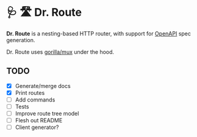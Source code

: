 # 🩺 🛣 Dr. Route

**Dr. Route** is a nesting-based HTTP router, with support for [OpenAPI](https://swagger.io/docs/specification/about/) 
spec generation. 

Dr. Route uses [gorilla/mux](http://www.gorillatoolkit.org/pkg/mux) under the hood.

## TODO

- [x] Generate/merge docs
- [x] Print routes
- [ ] Add commands
- [ ] Tests
- [ ] Improve route tree model
- [ ] Flesh out README
- [ ] Client generator?
